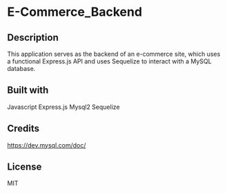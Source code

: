 # E-Commerce_Backend

## Description
This application serves as the backend of an e-commerce site, which uses a functional Express.js API and uses Sequelize to interact with a MySQL database.


## Built with
Javascript
Express.js
Mysql2
Sequelize



## Credits

https://dev.mysql.com/doc/

## License

MIT
